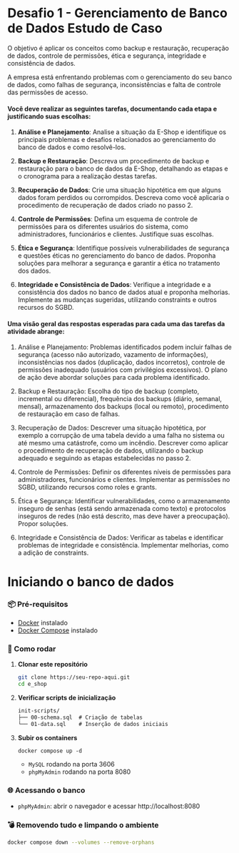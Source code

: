 # Desafio 1 - Gerenciamento de Banco de Dados Estudo de Caso

O objetivo é aplicar os conceitos como backup e restauração, recuperação de dados, controle de permissões, ética e segurança, integridade e consistência de dados.

A empresa está enfrentando problemas com o gerenciamento do seu banco de dados, como falhas de segurança, inconsistências e falta de 
controle das permissões de acesso.

#### Você deve realizar as seguintes tarefas, documentando cada etapa e justificando suas escolhas:

1. **Análise e Planejamento**: Analise a situação da E-Shop e identifique os principais problemas e desafios relacionados ao gerenciamento do banco de dados e como resolvê-los.

2. **Backup e Restauração**: Descreva um procedimento de backup e restauração para o banco de dados da E-Shop, detalhando as etapas e o cronograma para a realização destas tarefas.

3. **Recuperação de Dados**: Crie uma situação hipotética em que alguns dados foram perdidos ou corrompidos. Descreva como você aplicaria o procedimento de recuperação de dados criado no passo 2.

4. **Controle de Permissões**: Defina um esquema de controle de permissões para os diferentes usuários do sistema, como administradores, funcionários e clientes. Justifique suas escolhas.

5. **Ética e Segurança**: Identifique possíveis vulnerabilidades de segurança e questões éticas no gerenciamento do banco de dados. Proponha soluções para melhorar a segurança e garantir a ética no tratamento dos dados.

6. **Integridade e Consistência de Dados**: Verifique a integridade e a consistência dos dados no banco de dados atual e proponha melhorias. Implemente as mudanças sugeridas, utilizando constraints e outros recursos do SGBD.

#### Uma visão geral das respostas esperadas para cada uma das tarefas da atividade abrange:

1. Análise e Planejamento: Problemas identificados podem incluir falhas de segurança (acesso não autorizado, vazamento de informações), inconsistências nos dados (duplicação, dados incorretos), controle de permissões inadequado (usuários com privilégios excessivos). O plano de ação deve abordar soluções para cada problema identificado.

2. Backup e Restauração: Escolha do tipo de backup (completo, incremental ou diferencial), frequência dos backups (diário, semanal, mensal), armazenamento dos backups (local ou remoto), procedimento de restauração em caso de falhas.

3. Recuperação de Dados: Descrever uma situação hipotética, por exemplo a corrupção de uma tabela devido a uma falha no sistema ou até mesmo uma catástrofe, como um incêndio. Descrever como aplicar o procedimento de recuperação de dados, utilizando o backup adequado e seguindo as etapas estabelecidas no passo 2.

4. Controle de Permissões: Definir os diferentes níveis de permissões para administradores, funcionários e clientes. Implementar as permissões no SGBD, utilizando recursos como roles e grants.

5. Ética e Segurança: Identificar vulnerabilidades, como o armazenamento inseguro de senhas (está sendo armazenada como texto) e protocolos inseguros de redes (não está descrito, mas deve haver a preocupação). Propor soluções.

6. Integridade e Consistência de Dados: Verificar as tabelas e identificar problemas de integridade e consistência. Implementar melhorias, como a adição de constraints.

# Iniciando o banco de dados

### 📦 Pré-requisitos

- [Docker](https://docs.docker.com/get-docker/) instalado
- [Docker Compose](https://docs.docker.com/compose/install/) instalado

### 🚀 Como rodar

1. **Clonar este repositório**  
   ```bash
   git clone https://seu-repo-aqui.git
   cd e_shop
   ```

2. **Verificar scripts de inicialização**

    ```txt
    init-scripts/
    ├── 00-schema.sql  # Criação de tabelas
    └── 01-data.sql    # Inserção de dados iniciais
    ```

3. **Subir os containers**

    ```txt
    docker compose up -d
    ```

    - `MySQL` rodando na porta 3606
    - `phpMyAdmin` rodando na porta 8080

### 🌐 Acessando o banco

- `phpMyAdmin`: abrir o navegador e acessar http://localhost:8080

### 💣 Removendo tudo e limpando o ambiente

```bash
docker compose down --volumes --remove-orphans
```
